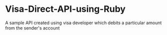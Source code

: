 # Visa-Direct-API-using-Ruby
A sample API created using visa developer which debits a particular amount from the sender's account
